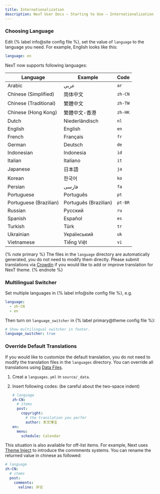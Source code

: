 ```yaml
---
title: Internationalization
description: NexT User Docs – Starting to Use – Internationalization
---
```


### Choosing Language

Edit {% label info@site config file %}, set the value of `language` to the language you need. For example, English looks like this:

```yml hexo/_config.yml
language: en
```

NexT now supports following languages:

| Language                    | Example               | Code    |
| --------------------------- | --------------------- | ------- |
| Arabic                      | عربي                  | `ar`    |
| Chinese (Simplified)        | 简体中文               | `zh-CN` |
| Chinese (Traditional)       | 繁體中文               | `zh-TW` |
| Chinese (Hong Kong)         | 繁體中文-香港           | `zh-HK` |
| Dutch                       | Niederländisch        | `nl`    |
| English                     | English               | `en`    |
| French                      | Français              | `fr`    |
| German                      | Deutsch               | `de`    |
| Indonesian                  | Indonesia             | `id`    |
| Italian                     | Italiano              | `it`    |
| Japanese                    | 日本語                 | `ja`    |
| Korean                      | 한국어                 | `ko`    |
| Persian                     | فارسی                 | `fa`    |
| Portuguese                  | Português             | `pt`    |
| Portuguese (Brazilian)      | Português (Brazilian) | `pt-BR` |
| Russian                     | Русский               | `ru`    |
| Spanish                     | Español               | `es`    |
| Turkish                     | Türk                  | `tr`    |
| Ukrainian                   | Український           | `uk`    |
| Vietnamese                  | Tiếng Việt            | `vi`    |

{% note primary %}
The files in the `language` directory are automatically generated, you do not need to modify them directly. Please submit translations via [Crowdin](https://crowdin.com/project/hexo-theme-next) if you would like to add or improve translation for NexT theme.
{% endnote %}

### Multilingual Switcher

Set multiple languages in {% label info@site config file %}, e.g.

```yml hexo/_config.yml
language:
  - zh-CN
  - en
```

Then turn on `language_switcher` in {% label primary@theme config file %}:

```yml next/_config.yml
# Show multilingual switcher in footer.
language_switcher: true
```

### Override Default Translations

If you would like to customize the default translation, you do not need to modify the translation files in the `languages` directory. You can override all translations using [Data Files](https://hexo.io/docs/data-files).

1. Creat a `languages.yml` in `source/_data`.
2. Insert following codes: (be careful about the two-space indent)

    ```yml languages.yml
    # language
    zh-CN:
      # items
      post:
        copyright:
          # the translation you perfer
          author: 本文博主
    en:
      menu:
        schedule: Calendar
    ```

This situation is also available for off-list items. For example, Next uses [Theme Inject](/docs/advanced-settings.html#Injects) to introduce the commments systems. You can rename the returned value in chinese as followed:

```yml languages.yml
# language
zh-CN:
  # items
  post:
    comments:
      valine: 评论
```
